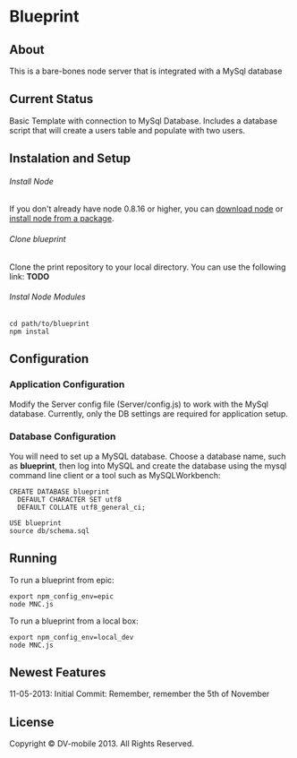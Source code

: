 # Blueprint

## About

This is a bare-bones node server that is integrated with a MySql database

## Current Status

Basic Template with connection to MySql Database. Includes a database script that will create a users table and populate with two users.  

## Instalation and Setup
###### Install Node
If you don't already have node 0.8.16 or higher, you can [download node](http://nodejs.org/download) or [install node from a package](https://github.com/joyent/node/wiki/Installing-Node.js-via-package-manager).

###### Clone blueprint
Clone the print repository to your local directory. You can use the following link: **TODO**

###### Instal Node Modules
```
cd path/to/blueprint
npm instal
```

## Configuration
### Application Configuration
Modify the Server config file (Server/config.js) to work with the MySql database. Currently, only the DB settings are required for application setup.

### Database Configuration

You will need to set up a MySQL database. Choose a database name, such as **blueprint**, then log into MySQL and create the database using the mysql command line client or a tool such as MySQLWorkbench:

```
CREATE DATABASE blueprint
  DEFAULT CHARACTER SET utf8
  DEFAULT COLLATE utf8_general_ci;

USE blueprint
source db/schema.sql
```

## Running
To run a blueprint from epic:  

```
export npm_config_env=epic
node MNC.js
```

To run a blueprint from a local box:  

```
export npm_config_env=local_dev
node MNC.js
```

## Newest Features
11-05-2013: Initial Commit: Remember, remember the 5th of November

## License
Copyright © DV-mobile 2013. All Rights Reserved.
